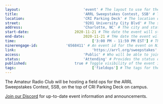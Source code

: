 ```yaml
---
layout:								'event' # The layout to use for the event page. This should never be changed.
title:								'ARRL Sweepstakes Contest, SSB' # The name of the event.
location:							'CRI Parking Deck' # The location or building of the event.
street:								'9201 University City Blvd' # The street address of the event.
address:							'Charlotte, NC' # The city and state of the event.
start-date:						2020-11-21 # THe date the event will start. YYYY-MM-DD.
end-date:							2020-11-21 # THe date the event will end. YYYY-MM-DD.
time:									['3:00 PM - 11:59 PM EST'] # The time range of the event. Does not include travel. An array of times for multi-day events.
ninerengage-id:				'6568411' # An event id for the event on NinerEngage. Optional.
link:									'https://arrl.org/sweepstakes' # An external link to the event. Optional.
access:								'Public' # Who will be able to join us for the event. Values: 'Club', 'School', or 'Public'.
status:								'Attending' # Provides the status of the event. Values: 'Attending', 'Planned', 'Cancelled'.
published:						true # Toggle visibility of the event in feeds.
tags:									['fieldops'] # The tags for the event.
---
```



The Amateur Radio Club will be hosting a field ops for the ARRL Sweepstakes Contest, SSB, on the top of CRI Parking Deck on campus.

[Join our Discord](https://ninerengage.uncc.edu/news/174684) for up-to-date event information and announcements.
